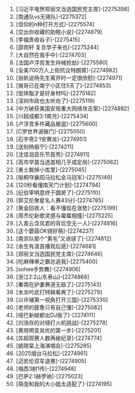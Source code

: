 
1. [习近平电贺郑丽文当选国民党主席]-[2275398]
1. [南通队vs无锡队]-[2275372]
1. [信仰的n种打开方式]-[2275574]
1. [交出你收藏的助眠小说]-[2274879]
1. [李福贵收谷子]-[2275415]
1. [邵雨轩 复旦学子来也]-[2275244]
1. [大自然在我手中]-[2274703]
1. [法国卢浮宫发生持械抢劫]-[2275580]
1. [全美700万人上街抗议特朗普]-[2274982]
1. [翁帆说杨先生离开时一定很欣慰]-[2274971]
1. [猴哥已在南宁小区住5天了]-[2274853]
1. [低体脂才是好身材吗]-[2275182]
1. [深圳市政也太听劝了]-[2275119]
1. [中方破获美国安局重大网络攻击案]-[2274882]
1. [川超成都3:1南充]-[2275434]
1. [卢浮宫多件藏品被盗]-[2275600]
1. [C罗世界波破门]-[2275050]
1. [石宇奇2:1安赛龙]-[2274951]
1. [送别杨振宁]-[2274211]
1. [沈佳润音乐节首秀]-[2274911]
1. [高市早苗当选首相几乎成定局]-[2275062]
1. [勇士裁掉小库里]-[2275045]
1. [喻桐夺襄阳马拉松全马冠军]-[2275149]
1. [120秒看懂南天门计划]-[2274794]
1. [纪伯宰明意终于圆房了]-[2275110]
1. [郭艾伦聚星名人赛43分]-[2274785]
1. [黄金回收人：看不懂现在涨势]-[2275199]
1. [周杰伦新歌灵感与霉霉相撞]-[2275225]
1. [入青云含风君的背后空无一人]-[2274816]
1. [这个蘑菇OK镜好萌]-[2274237]
1. [南京队那个“黄毛”又进球了]-[2274812]
1. [余生有涯首播观后感]-[2274681]
1. [郑丽文当选国民党主席]-[2274646]
1. [吃麻辣串之霸总追我]-[2275400]
1. [sohee手势舞]-[2274906]
1. [浙江2:2山东泰山]-[2274868]
1. [秦南在护妻赛道无敌了]-[2275143]
1. [水龙吟武打特辑看爽了]-[2275279]
1. [以许褚第一视角打开三国]-[2275330]
1. [老师的疲惫只有自己懂]-[2275082]
1. [哑巴新娘都出DJ版了]-[2274111]
1. [刘浩存的对镜打火机挑战]-[2275278]
1. [黄晓明变吴优的第一步]-[2275201]
1. [苏超观赛人数再破纪录]-[2274774]
1. [姚晓棠上海演唱会]-[2275285]
1. [2025烟台马拉松]-[2274961]
1. [迈凯伦双车退赛]-[2274905]
1. [梅西3射1传]-[2274948]
1. [巴萨2:1赫罗纳]-[2275023]
1. [萌宠和我的大小姐太适配了]-[2274195]